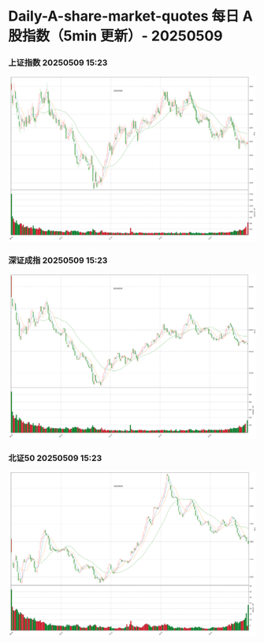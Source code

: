 
# Daily-A-share-market-quotes 每日 A 股指数（5min 更新）- 20250509

### 上证指数 20250509 15:23
![](./fig/2025/5/20250509-sh000001.png)

### 深证成指 20250509 15:23
![](./fig/2025/5/20250509-sz399001.png)

### 北证50 20250509 15:23
![](./fig/2025/5/20250509-bj899050.png)
